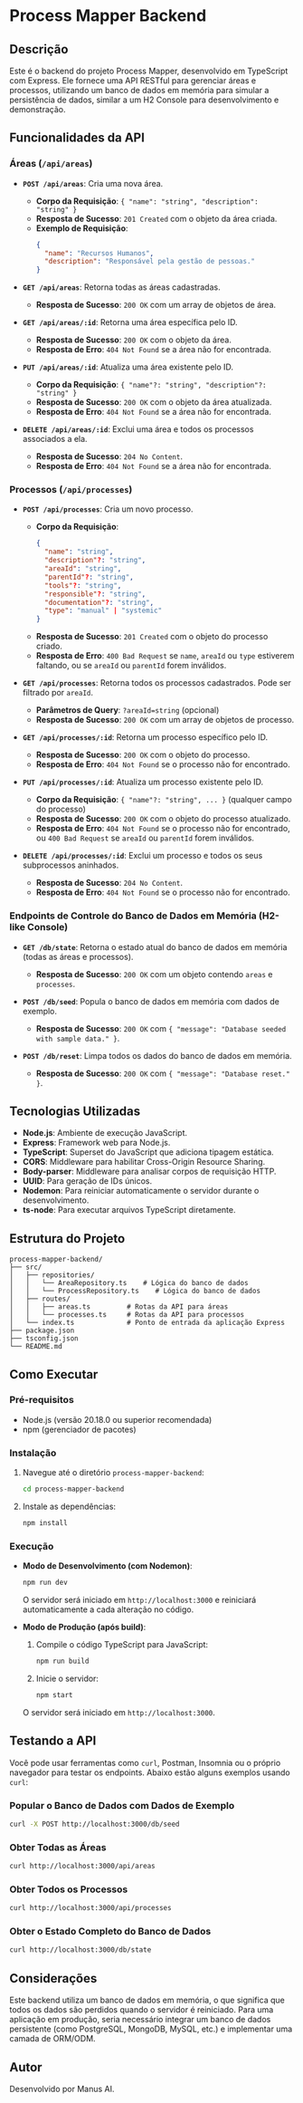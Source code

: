 # Process Mapper Backend

## Descrição

Este é o backend do projeto Process Mapper, desenvolvido em TypeScript com Express. Ele fornece uma API RESTful para gerenciar áreas e processos, utilizando um banco de dados em memória para simular a persistência de dados, similar a um H2 Console para desenvolvimento e demonstração.

## Funcionalidades da API

### Áreas (`/api/areas`)

- **`POST /api/areas`**: Cria uma nova área.
  - **Corpo da Requisição**: `{ "name": "string", "description": "string" }`
  - **Resposta de Sucesso**: `201 Created` com o objeto da área criada.
  - **Exemplo de Requisição**:
    ```json
    {
      "name": "Recursos Humanos",
      "description": "Responsável pela gestão de pessoas."
    }
    ```

- **`GET /api/areas`**: Retorna todas as áreas cadastradas.
  - **Resposta de Sucesso**: `200 OK` com um array de objetos de área.

- **`GET /api/areas/:id`**: Retorna uma área específica pelo ID.
  - **Resposta de Sucesso**: `200 OK` com o objeto da área.
  - **Resposta de Erro**: `404 Not Found` se a área não for encontrada.

- **`PUT /api/areas/:id`**: Atualiza uma área existente pelo ID.
  - **Corpo da Requisição**: `{ "name"?: "string", "description"?: "string" }`
  - **Resposta de Sucesso**: `200 OK` com o objeto da área atualizada.
  - **Resposta de Erro**: `404 Not Found` se a área não for encontrada.

- **`DELETE /api/areas/:id`**: Exclui uma área e todos os processos associados a ela.
  - **Resposta de Sucesso**: `204 No Content`.
  - **Resposta de Erro**: `404 Not Found` se a área não for encontrada.

### Processos (`/api/processes`)

- **`POST /api/processes`**: Cria um novo processo.
  - **Corpo da Requisição**: 
    ```json
    {
      "name": "string",
      "description"?: "string",
      "areaId": "string",
      "parentId"?: "string",
      "tools"?: "string",
      "responsible"?: "string",
      "documentation"?: "string",
      "type": "manual" | "systemic"
    }
    ```
  - **Resposta de Sucesso**: `201 Created` com o objeto do processo criado.
  - **Resposta de Erro**: `400 Bad Request` se `name`, `areaId` ou `type` estiverem faltando, ou se `areaId` ou `parentId` forem inválidos.

- **`GET /api/processes`**: Retorna todos os processos cadastrados. Pode ser filtrado por `areaId`.
  - **Parâmetros de Query**: `?areaId=string` (opcional)
  - **Resposta de Sucesso**: `200 OK` com um array de objetos de processo.

- **`GET /api/processes/:id`**: Retorna um processo específico pelo ID.
  - **Resposta de Sucesso**: `200 OK` com o objeto do processo.
  - **Resposta de Erro**: `404 Not Found` se o processo não for encontrado.

- **`PUT /api/processes/:id`**: Atualiza um processo existente pelo ID.
  - **Corpo da Requisição**: `{ "name"?: "string", ... }` (qualquer campo do processo)
  - **Resposta de Sucesso**: `200 OK` com o objeto do processo atualizado.
  - **Resposta de Erro**: `404 Not Found` se o processo não for encontrado, ou `400 Bad Request` se `areaId` ou `parentId` forem inválidos.

- **`DELETE /api/processes/:id`**: Exclui um processo e todos os seus subprocessos aninhados.
  - **Resposta de Sucesso**: `204 No Content`.
  - **Resposta de Erro**: `404 Not Found` se o processo não for encontrado.

### Endpoints de Controle do Banco de Dados em Memória (H2-like Console)

- **`GET /db/state`**: Retorna o estado atual do banco de dados em memória (todas as áreas e processos).
  - **Resposta de Sucesso**: `200 OK` com um objeto contendo `areas` e `processes`.

- **`POST /db/seed`**: Popula o banco de dados em memória com dados de exemplo.
  - **Resposta de Sucesso**: `200 OK` com `{ "message": "Database seeded with sample data." }`.

- **`POST /db/reset`**: Limpa todos os dados do banco de dados em memória.
  - **Resposta de Sucesso**: `200 OK` com `{ "message": "Database reset." }`.

## Tecnologias Utilizadas

- **Node.js**: Ambiente de execução JavaScript.
- **Express**: Framework web para Node.js.
- **TypeScript**: Superset do JavaScript que adiciona tipagem estática.
- **CORS**: Middleware para habilitar Cross-Origin Resource Sharing.
- **Body-parser**: Middleware para analisar corpos de requisição HTTP.
- **UUID**: Para geração de IDs únicos.
- **Nodemon**: Para reiniciar automaticamente o servidor durante o desenvolvimento.
- **ts-node**: Para executar arquivos TypeScript diretamente.

## Estrutura do Projeto

```
process-mapper-backend/
├── src/
│   ├── repositories/
│   │   └── AreaRepository.ts    # Lógica do banco de dados 
│   │   └── ProcessRepository.ts    # Lógica do banco de dados 
│   ├── routes/
│   │   ├── areas.ts         # Rotas da API para áreas
│   │   └── processes.ts     # Rotas da API para processos
│   └── index.ts             # Ponto de entrada da aplicação Express
├── package.json
├── tsconfig.json
└── README.md
```

## Como Executar

### Pré-requisitos
- Node.js (versão 20.18.0 ou superior recomendada)
- npm (gerenciador de pacotes)

### Instalação

1.  Navegue até o diretório `process-mapper-backend`:
    ```bash
    cd process-mapper-backend
    ```
2.  Instale as dependências:
    ```bash
    npm install
    ```

### Execução

- **Modo de Desenvolvimento (com Nodemon)**:
  ```bash
  npm run dev
  ```
  O servidor será iniciado em `http://localhost:3000` e reiniciará automaticamente a cada alteração no código.

- **Modo de Produção (após build)**:
  1.  Compile o código TypeScript para JavaScript:
      ```bash
      npm run build
      ```
  2.  Inicie o servidor:
      ```bash
      npm start
      ```
  O servidor será iniciado em `http://localhost:3000`.

## Testando a API

Você pode usar ferramentas como `curl`, Postman, Insomnia ou o próprio navegador para testar os endpoints. Abaixo estão alguns exemplos usando `curl`:

### Popular o Banco de Dados com Dados de Exemplo
```bash
curl -X POST http://localhost:3000/db/seed
```

### Obter Todas as Áreas
```bash
curl http://localhost:3000/api/areas
```

### Obter Todos os Processos
```bash
curl http://localhost:3000/api/processes
```

### Obter o Estado Completo do Banco de Dados
```bash
curl http://localhost:3000/db/state
```

## Considerações

Este backend utiliza um banco de dados em memória, o que significa que todos os dados são perdidos quando o servidor é reiniciado. Para uma aplicação em produção, seria necessário integrar um banco de dados persistente (como PostgreSQL, MongoDB, MySQL, etc.) e implementar uma camada de ORM/ODM.

## Autor

Desenvolvido por Manus AI.

